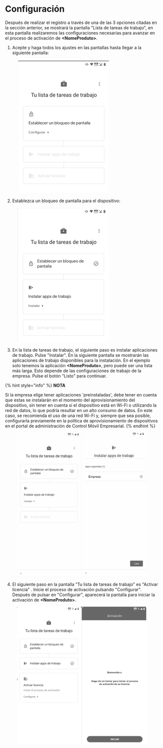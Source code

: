 # Configuración

Después de realizar el registro a través de una de las 3 opciones citadas en la sección anterior, se mostrará la pantalla "Lista de tareas de trabajo", en esta pantalla realizaremos las configuraciones necesarias para avanzar en el proceso de activación de **\<NomeProduto>**.

1. Acepte y haga todos los ajustes en las pantallas hasta llegar a la siguiente pantalla:

<figure><img src=".gitbook/assets/image (16).png" alt=""><figcaption></figcaption></figure>

2. Establezca un bloqueo de pantalla para el dispositivo:

<figure><img src=".gitbook/assets/image (17).png" alt=""><figcaption></figcaption></figure>

3. En la lista de tareas de trabajo, el siguiente paso es instalar aplicaciones de trabajo. Pulse "Instalar". En la siguiente pantalla se mostrarán las aplicaciones de trabajo disponibles para la instalación. En el ejemplo solo tenemos la aplicación **\<NomeProduto>**, pero puede ser una lista más larga. Esto depende de las configuraciones de trabajo de la empresa. Pulse el botón "Listo" para continuar.

{% hint style="info" %}
**NOTA**

Si la empresa elige tener aplicaciones 'preinstaladas', debe tener en cuenta que estas se instalarán en el momento del aprovisionamiento del dispositivo, sin tener en cuenta si el dispositivo está en Wi-Fi o utilizando la red de datos, lo que podría resultar en un alto consumo de datos. En este caso, se recomienda el uso de una red Wi-Fi y, siempre que sea posible, configurarla previamente en la política de aprovisionamiento de dispositivos en el portal de administración de Control Móvil Empresarial.
{% endhint %}

<figure><img src=".gitbook/assets/image (18).png" alt=""><figcaption></figcaption></figure>

4. El siguiente paso en la pantalla “Tu lista de tareas de trabajo" es "Activar licencia" . Inicie el proceso de activación pulsando "Configurar". Después de pulsar en "Configurar", aparecerá la pantalla para iniciar la activación de **\<NomeProduto>**.

<figure><img src=".gitbook/assets/image (14).png" alt=""><figcaption></figcaption></figure>
